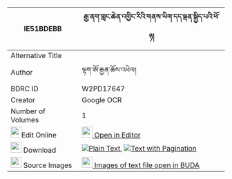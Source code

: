 |IE51BDEBB|རྒྱ་ནག་གླང་ཆེན་འགྱིང་རིའི་གནས་ཡིག་དད་ལྡན་སྐྱིད་པའི་ཕོ་ཉ། 
| --- | --- 
|Alternative Title |
|Author| ལྟག་ཨོ་རྒྱན་ཆོས་འཕེལ།
|BDRC ID | W2PD17647
|Creator | Google OCR
|Number of Volumes| 1
|<img width="25" src="https://img.icons8.com/color/25/000000/edit-property.png">Edit Online| [<img width="25" src="https://avatars.githubusercontent.com/u/45091458?s=200&v=4"> Open in Editor](http://editor.openpecha.org/IE51BDEBB)
|<img width="25" src="https://img.icons8.com/fluent/48/000000/download-2.png"/>  Download | [![](https://img.icons8.com/color/20/000000/txt.png)Plain Text](https://github.com/Openpecha/IE51BDEBB/releases/download/v1/gyanak_langchen_gying_ri_i_ney_plain_IE51BDEBB.zip), [![](https://img.icons8.com/color/20/000000/txt.png)Text with Pagination](https://github.com/Openpecha/IE51BDEBB/releases/download/v1/gyanak_langchen_gying_ri_i_ney_pages_IE51BDEBB.zip)
|<img width="25" src="https://img.icons8.com/plasticine/100/000000/pictures-folder.png"/>  Source Images | [<img width="25" src="https://library.bdrc.io/icons/BUDA-small.svg"> Images of text file open in BUDA](https://library.bdrc.io/show/bdr:W2PD17647)